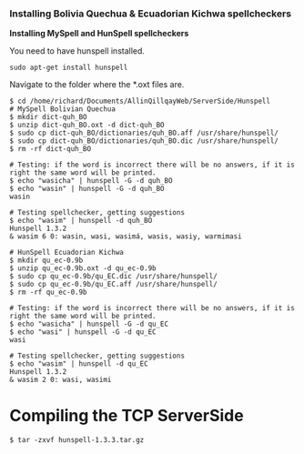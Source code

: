 ### Installing Bolivia Quechua & Ecuadorian Kichwa spellcheckers

**Installing MySpell and HunSpell spellcheckers**

You need to have hunspell installed.

```
sudo apt-get install hunspell
```

Navigate to the folder where the *.oxt files are.

```
$ cd /home/richard/Documents/AllinQillqayWeb/ServerSide/Hunspell
# MySpell Bolivian Quechua
$ mkdir dict-quh_BO
$ unzip dict-quh_BO.oxt -d dict-quh_BO
$ sudo cp dict-quh_BO/dictionaries/quh_BO.aff /usr/share/hunspell/
$ sudo cp dict-quh_BO/dictionaries/quh_BO.dic /usr/share/hunspell/
$ rm -rf dict-quh_BO

# Testing: if the word is incorrect there will be no answers, if it is right the same word will be printed.
$ echo "wasicha" | hunspell -G -d quh_BO
$ echo "wasin" | hunspell -G -d quh_BO
wasin

# Testing spellchecker, getting suggestions
$ echo "wasim" | hunspell -d quh_BO
Hunspell 1.3.2
& wasim 6 0: wasin, wasi, wasimá, wasis, wasiy, warmimasi

# HunSpell Ecuadorian Kichwa 
$ mkdir qu_ec-0.9b
$ unzip qu_ec-0.9b.oxt -d qu_ec-0.9b
$ sudo cp qu_ec-0.9b/qu_EC.dic /usr/share/hunspell/
$ sudo cp qu_ec-0.9b/qu_EC.aff /usr/share/hunspell/
$ rm -rf qu_ec-0.9b

# Testing: if the word is incorrect there will be no answers, if it is right the same word will be printed.
$ echo "wasicha" | hunspell -G -d qu_EC 
$ echo "wasi" | hunspell -G -d qu_EC 
wasi

# Testing spellchecker, getting suggestions
$ echo "wasim" | hunspell -d qu_EC
Hunspell 1.3.2
& wasim 2 0: wasi, wasimi

```

# Compiling the TCP ServerSide

```
$ tar -zxvf hunspell-1.3.3.tar.gz

```
